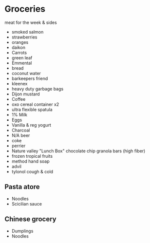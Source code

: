 # Groceries

meat for the week & sides

- smoked salmon
- strawberries
- oranges
- daikon
- Carrots
- green leaf
- Emmental
- bread
- coconut water
- barkeepers friend
- kleenex
- heavy duty garbage bags
- Dijon mustard
- Coffee
- oxo cereal container x2
- ultra flexible spatula
- 1% Milk
- Eggs
- Vanilla & reg yogurt
- Charcoal
- N/A beer
- coke
- perrier
- Nature valley "Lunch Box" chocolate chip granola bars (high fiber)
- frozen tropical fruits
- method hand soap
- advil
- tylonol cough & cold

## Pasta atore

- Noodles
- Scicilian sauce

## Chinese grocery

- Dumplings
- Noodles
